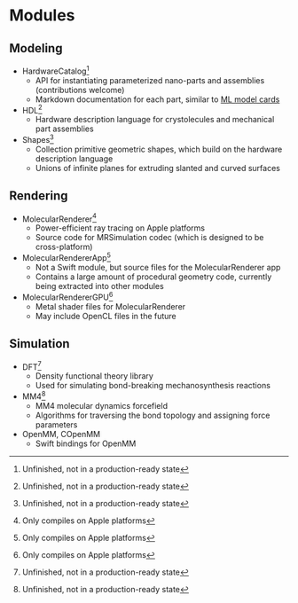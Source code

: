 # Modules

## Modeling

- HardwareCatalog[^1]
  - API for instantiating parameterized nano-parts and assemblies (contributions welcome)
  - Markdown documentation for each part, similar to [ML model cards](https://modelcards.withgoogle.com/about)
- HDL[^1]
  - Hardware description language for crystolecules and mechanical part assemblies
- Shapes[^1]
  - Collection primitive geometric shapes, which build on the hardware description language
  - Unions of infinite planes for extruding slanted and curved surfaces

## Rendering

- MolecularRenderer[^2]
  - Power-efficient ray tracing on Apple platforms
  - Source code for MRSimulation codec (which is designed to be cross-platform)
- MolecularRendererApp[^2]
  - Not a Swift module, but source files for the MolecularRenderer app
  - Contains a large amount of procedural geometry code, currently being extracted into other modules
- MolecularRendererGPU[^2]
  - Metal shader files for MolecularRenderer
  - May include OpenCL files in the future

## Simulation

- DFT[^1]
  - Density functional theory library
  - Used for simulating bond-breaking mechanosynthesis reactions
- MM4[^1]
  - MM4 molecular dynamics forcefield
  - Algorithms for traversing the bond topology and assigning force parameters
- OpenMM, COpenMM
  - Swift bindings for OpenMM

[^1]: Unfinished, not in a production-ready state
[^2]: Only compiles on Apple platforms